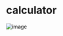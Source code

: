 # calculator
![image](https://github.com/Aryankumar25/calculator/assets/101729054/dcada69e-ca3b-4447-ad82-c372df49f163)
